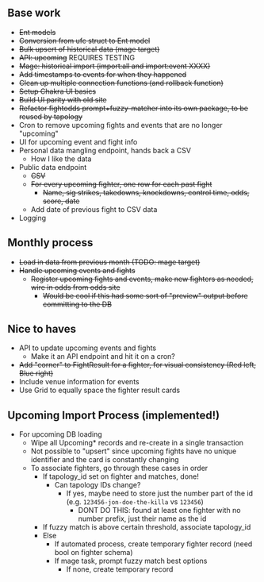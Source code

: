 Base work
---
* ~~Ent models~~
* ~~Conversion from ufc struct to Ent model~~
* ~~Bulk upsert of historical data (mage target)~~
* ~~API: upcoming~~ REQUIRES TESTING
* ~~Mage: historical import (import:all and import:event XXXX)~~
* ~~Add timestamps to events for when they happened~~
* ~~Clean up multiple connection functions (and rollback function)~~
* ~~Setup Chakra UI basics~~
* ~~Build UI parity with old site~~
* ~~Refactor fightodds prompt+fuzzy-matcher into its own package, to be reused by tapology~~
* Cron to remove upcoming fights and events that are no longer "upcoming"
* UI for upcoming event and fight info
* Personal data mangling endpoint, hands back a CSV
  * How I like the data
* Public data endpoint
  * ~~CSV~~
  * ~~For every upcoming fighter, one row for each past fight~~
    * ~~Name, sig strikes, takedowns, knockdowns, control time, odds, score, date~~
  * Add date of previous fight to CSV data
* Logging

Monthly process
---
* ~~Load in data from previous month (TODO: mage target)~~
* ~~Handle upcoming events and fights~~
  <!-- * Create new fighter nodes (TODO: make mage target for this) -->
  * ~~Register upcoming fights and events, make new fighters as needed, wire in odds from odds site~~
    * ~~Would be cool if this had some sort of "preview" output before committing to the DB~~

Nice to haves
---
* API to update upcoming events and fights
  * Make it an API endpoint and hit it on a cron?
* ~~Add "corner" to FightResult for a fighter, for visual consistency (Red left, Blue right)~~
* Include venue information for events
* Use Grid to equally space the fighter result cards


Upcoming Import Process (implemented!)
---
* For upcoming DB loading
  * Wipe all Upcoming* records and re-create in a single transaction
  * Not possible to "upsert" since upcoming fights have no unique identifier and the card is constantly changing
  * To associate fighters, go through these cases in order
    * If tapology_id set on fighter and matches, done!
      * Can tapology IDs change?
        * If yes, maybe need to store just the number part of the id (e.g. `123456-jon-doe-the-killa` vs `123456`)
          * DONT DO THIS: found at least one fighter with no number prefix, just their name as the id
    * If fuzzy match is above certain threshold, associate tapology_id
    * Else
      * If automated process, create temporary fighter record (need bool on fighter schema)
      * If mage task, prompt fuzzy match best options
        * If none, create temporary record